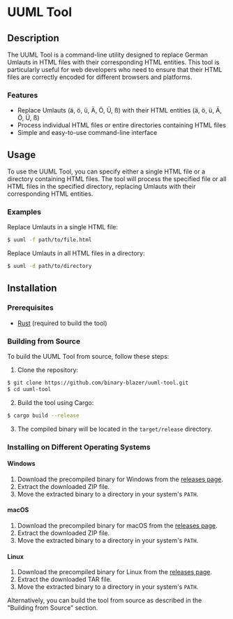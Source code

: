 # UUML Tool

## Description

The UUML Tool is a command-line utility designed to replace German Umlauts in HTML files with their corresponding HTML entities. This tool is particularly useful for web developers who need to ensure that their HTML files are correctly encoded for different browsers and platforms.

### Features

- Replace Umlauts (ä, ö, ü, Ä, Ö, Ü, ß) with their HTML entities (&auml;, &ouml;, &uuml;, &Auml;, &Ouml;, &Uuml;, &szlig;)
- Process individual HTML files or entire directories containing HTML files
- Simple and easy-to-use command-line interface

## Usage

To use the UUML Tool, you can specify either a single HTML file or a directory containing HTML files. The tool will process the specified file or all HTML files in the specified directory, replacing Umlauts with their corresponding HTML entities.

### Examples

Replace Umlauts in a single HTML file:

```sh
$ uuml -f path/to/file.html
```

Replace Umlauts in all HTML files in a directory:

```sh
$ uuml -d path/to/directory
```

## Installation

### Prerequisites

- [Rust](https://www.rust-lang.org/tools/install) (required to build the tool)

### Building from Source

To build the UUML Tool from source, follow these steps:

1. Clone the repository:

```sh
$ git clone https://github.com/binary-blazer/uuml-tool.git
$ cd uuml-tool
```

2. Build the tool using Cargo:

```sh
$ cargo build --release
```

3. The compiled binary will be located in the `target/release` directory.

### Installing on Different Operating Systems

#### Windows

1. Download the precompiled binary for Windows from the [releases page](https://github.com/binary-blazer/uuml-tool/releases).
2. Extract the downloaded ZIP file.
3. Move the extracted binary to a directory in your system's `PATH`.

#### macOS

1. Download the precompiled binary for macOS from the [releases page](https://github.com/binary-blazer/uuml-tool/releases).
2. Extract the downloaded ZIP file.
3. Move the extracted binary to a directory in your system's `PATH`.

#### Linux

1. Download the precompiled binary for Linux from the [releases page](https://github.com/binary-blazer/uuml-tool/releases).
2. Extract the downloaded TAR file.
3. Move the extracted binary to a directory in your system's `PATH`.

Alternatively, you can build the tool from source as described in the "Building from Source" section.
